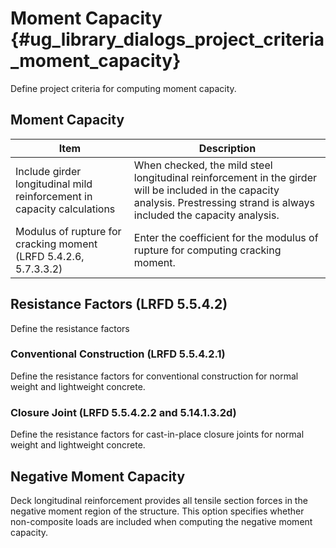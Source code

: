 Moment Capacity {#ug_library_dialogs_project_criteria_moment_capacity}
==============================================
Define project criteria for computing moment capacity.


Moment Capacity
----------------

Item | Description
-----|-------------
Include girder longitudinal mild reinforcement in capacity calculations | When checked, the mild steel longitudinal reinforcement in the girder will be included in the capacity analysis. Prestressing strand is always included the capacity analysis.
Modulus of rupture for cracking moment (LRFD 5.4.2.6, 5.7.3.3.2) | Enter the coefficient for the modulus of rupture for computing cracking moment.

Resistance Factors (LRFD 5.5.4.2)
---------------------
Define the resistance factors

### Conventional Construction (LRFD 5.5.4.2.1) ###
Define the resistance factors for conventional construction for normal weight and lightweight concrete.

### Closure Joint (LRFD 5.5.4.2.2 and 5.14.1.3.2d) ###
Define the resistance factors for cast-in-place closure joints for normal weight and lightweight concrete.

Negative Moment Capacity
------------------------
Deck longitudinal reinforcement provides all tensile section forces in the negative moment region of the structure. This option specifies whether non-composite loads are included when computing the negative moment capacity.

